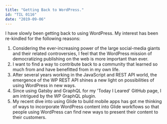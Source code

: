 ```yaml
---
title: "Getting Back to WordPress."
id: "TIL 0116"
date: "2019-09-06"
---
```


I have slowly been getting back to using WordPress. My interest has been re-kindled for the following reasons: 

1. Considering the ever-increasing power of the large social-media giants and their related controversies, I feel that the WordPress mission of democratizing publishing on the web is more important than ever. 
2. I want to find a way to contribute back to a community that learned so much from and have benefitted from in my own life. 
3. After several years working in the JavaScript and REST API world, the emergence of the WP REST API shines a new light on possibilities of using WordPress in new ways. 
4. Since using Gatsby and GraphQL for my 'Today I Leared' GitHub page, I am intrigued by the WP GraphQL plugin. 
5. My recent dive into using Glide to build mobile apps has got me thinking of ways to incorporate WordPress content into Glide workflows so that people using WordPress can find new ways to present their content to their customers. 

